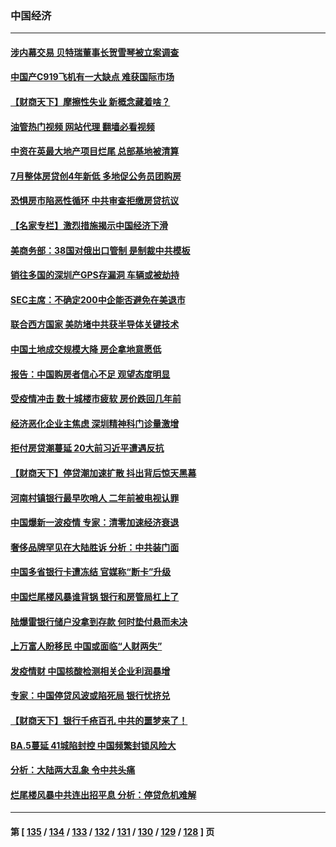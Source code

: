 ### 中国经济
---
#### [涉内幕交易 贝特瑞董事长贺雪琴被立案调查](../../pages/ncid283/n13785952.md?07211645) 
#### [中国产C919飞机有一大缺点 难获国际市场](../../pages/ncid283/n13785627.md?07211645) 
#### [【财商天下】摩擦性失业 新概念藏着啥？](../../pages/ncid283/n13785485.md?07211645) 
#### [油管热门视频 网站代理 翻墙必看视频](http://209.222.30.114:81/youtube.html?07211645)
#### [中资在英最大地产项目烂尾 总部基地被清算](../../pages/ncid283/n13785551.md?07211645) 
#### [7月整体房贷创4年新低 多地促公务员团购房](../../pages/ncid283/n13785316.md?07211645) 
#### [恐惧房市陷恶性循环 中共审查拒缴房贷抗议](../../pages/ncid283/n13785557.md?07211645) 
#### [【名家专栏】激烈措施揭示中国经济下滑](../../pages/ncid283/n13785386.md?07211645) 
#### [美商务部：38国对俄出口管制 是制裁中共模板](../../pages/ncid283/n13785546.md?07211645) 
#### [销往多国的深圳产GPS存漏洞 车辆或被劫持](../../pages/ncid283/n13785393.md?07211645) 
#### [SEC主席：不确定200中企能否避免在美退市](../../pages/ncid283/n13785490.md?07211645) 
#### [联合西方国家 美防堵中共获半导体关键技术](../../pages/ncid283/n13784887.md?07211645) 
#### [中国土地成交规模大降 房企拿地意愿低](../../pages/ncid283/n13784884.md?07211645) 
#### [报告：中国购房者信心不足 观望态度明显](../../pages/ncid283/n13784858.md?07211645) 
#### [受疫情冲击 数十城楼市疲软 房价跌回几年前](../../pages/ncid283/n13785289.md?07211645) 
#### [经济恶化企业主焦虑 深圳精神科门诊量激增](../../pages/ncid283/n13785151.md?07211645) 
#### [拒付房贷潮蔓延 20大前习近平遭遇反抗](../../pages/ncid283/n13784854.md?07211645) 
#### [【财商天下】停贷潮加速扩散 抖出背后惊天黑幕](../../pages/ncid283/n13784797.md?07211645) 
#### [河南村镇银行最早吹哨人 二年前被电视认罪](../../pages/ncid283/n13784782.md?07211645) 
#### [中国爆新一波疫情 专家：清零加速经济衰退](../../pages/ncid283/n13784702.md?07211645) 
#### [奢侈品牌罕见在大陆胜诉 分析：中共装门面](../../pages/ncid283/n13784478.md?07211645) 
#### [中国多省银行卡遭冻结 官媒称“断卡”升级](../../pages/ncid283/n13784453.md?07211645) 
#### [中国烂尾楼风暴谁背锅 银行和房管局杠上了](../../pages/ncid283/n13784413.md?07211645) 
#### [陆爆雷银行储户没拿到存款 何时垫付悬而未决](../../pages/ncid283/n13784344.md?07211645) 
#### [上万富人盼移民 中国或面临“人财两失”](../../pages/ncid283/n13784281.md?07211645) 
#### [发疫情财 中国核酸检测相关企业利润暴增](../../pages/ncid283/n13784124.md?07211645) 
#### [专家：中国停贷风波或陷死局 银行忧挤兑](../../pages/ncid283/n13784052.md?07211645) 
#### [【财商天下】银行千疮百孔 中共的噩梦来了！](../../pages/ncid283/n13784049.md?07211645) 
#### [BA.5蔓延 41城陷封控 中国频繁封锁风险大](../../pages/ncid283/n13783876.md?07211645) 
#### [分析：大陆两大乱象 令中共头痛](../../pages/ncid283/n13783901.md?07211645) 
#### [烂尾楼风暴中共连出招平息 分析：停贷危机难解](../../pages/ncid283/n13783724.md?07211645) 

---
#### 第 [ [135](./135.md?07211645) / [134](./134.md?07211645) / [133](./133.md?07211645) / [132](./132.md?07211645) / [131](./131.md?07211645) / [130](./130.md?07211645) / [129](./129.md?07211645) / [128](./128.md?07211645) ] 页
